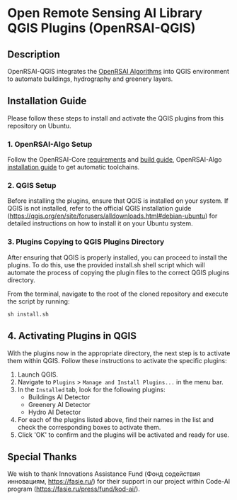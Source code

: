 # Open Remote Sensing AI Library QGIS Plugins (OpenRSAI-QGIS)

## Description

OpenRSAI-QGIS integrates the [OpenRSAI Algorithms](https://github.com/miron77s/open_rsai_algos) into QGIS environment to automate buildings, hydrography and greenery layers.

## Installation Guide

Please follow these steps to install and activate the QGIS plugins from this repository on Ubuntu.

### 1. OpenRSAI-Algo Setup

Follow the OpenRSAI-Core [requirements](https://github.com/miron77s/open_rsai#requirements) and [build guide](https://github.com/miron77s/open_rsai#compile-and-installation-using-cmake), OpenRSAI-Algo [ installation guide](https://github.com/miron77s/open_rsai_algos?tab=readme-ov-file#installation) to get automatic toolchains.

### 2. QGIS Setup

Before installing the plugins, ensure that QGIS is installed on your system. If QGIS is not installed, refer to the official QGIS installation guide (https://qgis.org/en/site/forusers/alldownloads.html#debian-ubuntu) for detailed instructions on how to install it on your Ubuntu system.

### 3. Plugins Copying to QGIS Plugins Directory

After ensuring that QGIS is properly installed, you can proceed to install the plugins. To do this, use the provided install.sh shell script which will automate the process of copying the plugin files to the correct QGIS plugins directory.

From the terminal, navigate to the root of the cloned repository and execute the script by running:

```
sh install.sh
```

## 4. Activating Plugins in QGIS

With the plugins now in the appropriate directory, the next step is to activate them within QGIS. Follow these instructions to activate the specific plugins:

1. Launch QGIS.
2. Navigate to `Plugins` > `Manage and Install Plugins...` in the menu bar.
3. In the `Installed` tab, look for the following plugins:
    - Buildings AI Detector
    - Greenery AI Detector
    - Hydro AI Detector
4. For each of the plugins listed above, find their names in the list and check the corresponding boxes to activate them.
5. Click 'OK' to confirm and the plugins will be activated and ready for use.

## Special Thanks

We wish to thank Innovations Assistance Fund (Фонд содействия инновациям, https://fasie.ru/)
for their support in our project within Code-AI program (https://fasie.ru/press/fund/kod-ai/).